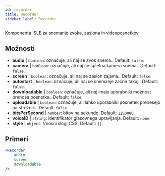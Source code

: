 ```yaml
---
id: recorder 
title: Recorder
sidebar_label: Recorder
---
```


Komponenta ISLE za snemanje zvoka, zaslona in videoposnetkov.

## Možnosti

* __audio__ | `boolean`: označuje, ali naj se zvok snema.. Default: `false`.
* __camera__ | `boolean`: označuje, ali naj se spletna kamera snema.. Default: `false`.
* __screen__ | `boolean`: označuje, ali naj se zaslon zajame.. Default: `false`.
* __autostart__ | `boolean`: označuje, ali naj se snemanje začne takoj.. Default: `false`.
* __downloadable__ | `boolean`: označuje, ali naj imajo uporabniki možnost prenosa posnetka.. Default: `false`.
* __uploadable__ | `boolean`: označuje, ali lahko uporabniki posnetek prenesejo na strežnik.. Default: `false`.
* __bitsPerSecond__ | `number`: bitov na sekundo. Default: `1280000`.
* __voiceID__ | `string`: identifikator glasovnega upravljanja. Default: `none`.
* __style__ | `object`: Vnosni slogi CSS. Default: `{}`.


## Primeri

```jsx live
<Recorder 
    audio
    screen
    downloadable
/>
``` 



